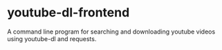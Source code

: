 # youtube-dl-frontend
A command line program for searching and downloading youtube videos using youtube-dl and requests.
